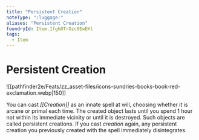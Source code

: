 ```yaml
---
title: "Persistent Creation"
noteType: ":luggage:"
aliases: "Persistent Creation"
foundryId: Item.1fghOTrOzc8EwEKl
tags:
  - Item
---
```


# Persistent Creation
![[pathfinder2e/Feats/zz_asset-files/icons-sundries-books-book-red-exclamation.webp|150]]

You can cast _[[Creation]]_ as an innate spell at will, choosing whether it is arcane or primal each time. The created object lasts until you spend 1 hour not within its immediate vicinity or until it is destroyed. Such objects are called persistent creations. If you cast _creation_ again, any persistent creation you previously created with the spell immediately disintegrates.
